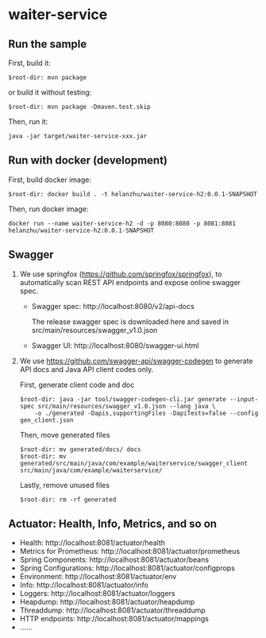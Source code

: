 # waiter-service

## Run the sample
First, build it:
```shell
$root-dir: mvn package
```
or build it without testing:
```shell
$root-dir: mvn package -Dmaven.test.skip
```

Then, run it:
```shell
java -jar target/waiter-service-xxx.jar
```

## Run with docker (development)
First, build docker image:
```shell
$root-dir: docker build . -t helanzhu/waiter-service-h2:0.0.1-SNAPSHOT
```

Then, run docker image:
```
docker run --name waiter-service-h2 -d -p 8080:8080 -p 8081:8081 helanzhu/waiter-service-h2:0.0.1-SNAPSHOT
```

## Swagger
1. We use springfox (https://github.com/springfox/springfox), to automatically scan REST API endpoints and expose online swagger spec.

   * Swagger spec: http://localhost:8080/v2/api-docs
   
       The release swagger spec is downloaded here and saved in src/main/resources/swagger_v1.0.json
   
   * Swagger UI: http://localhost:8080/swagger-ui.html
   
2. We use https://github.com/swagger-api/swagger-codegen to generate API docs and Java API client codes only.

    First, generate client code and doc
    ```
    $root-dir: java -jar tool/swagger-codegen-cli.jar generate --input-spec src/main/resources/swagger_v1.0.json --lang java \
        -o ./generated -Dapis,supportingFiles -DapiTests=false --config gen_client.json
    ```

    Then, move generated files   
    ``` 
    $root-dir: mv generated/docs/ docs
    $root-dir: mv generated/src/main/java/com/example/waiterservice/swagger_client src/main/java/com/example/waiterservice/
    ```

    Lastly, remove unused files
    ```
    $root-dir: rm -rf generated
    ```

## Actuator: Health, Info, Metrics, and so on

   * Health: http://localhost:8081/actuator/health
   * Metrics for Prometheus: http://localhost:8081/actuator/prometheus
   * Spring Components: http://localhost:8081/actuator/beans
   * Spring Configurations: http://localhost:8081/actuator/configprops
   * Environment: http://localhost:8081/actuator/env
   * Info: http://localhost:8081/actuator/info
   * Loggers: http://localhost:8081/actuator/loggers
   * Heapdump: http://localhost:8081/actuator/heapdump
   * Threaddump: http://localhost:8081/actuator/threaddump
   * HTTP endpoints: http://localhost:8081/actuator/mappings
   * ......